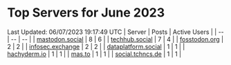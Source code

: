 # Top Servers for June 2023
Last Updated: 06/07/2023 19:17:49 UTC
| Server | Posts | Active Users |
| -- | -- | -- |
| [mastodon.social](https://mastodon.social/tags/PowerShell) | 8 | 6 |
| [techhub.social](https://techhub.social/tags/PowerShell) | 7 | 4 |
| [fosstodon.org](https://fosstodon.org/tags/PowerShell) | 2 | 2 |
| [infosec.exchange](https://infosec.exchange/tags/PowerShell) | 2 | 2 |
| [dataplatform.social](https://dataplatform.social/tags/PowerShell) | 1 | 1 |
| [hachyderm.io](https://hachyderm.io/tags/PowerShell) | 1 | 1 |
| [mas.to](https://mas.to/tags/PowerShell) | 1 | 1 |
| [social.tchncs.de](https://social.tchncs.de/tags/PowerShell) | 1 | 1 |
